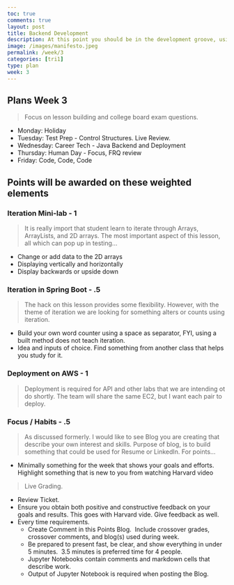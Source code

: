 ```yaml
---
toc: true
comments: true
layout: post
title: Backend Development
description: At this point you should be in the development groove, using tools,and understanding the basic of Java.  This week students will formerly learn control structures, which should be easy.  Thus, we will start looking deeper at backend development, spring, and deployment.
image: /images/manifesto.jpeg
permalink: /week/3
categories: [tri1]
type: plan
week: 3
---
```


## Plans Week 3
> Focus on lesson building and college board exam questions.
- Monday:  Holiday
- Tuesday: Test Prep - Control Structures. Live Review.
- Wednesday: Career Tech - Java Backend and Deployment
- Thursday: Human Day - Focus, FRQ review
- Friday: Code, Code, Code

## Points will be awarded on these weighted elements

### Iteration Mini-lab - 1
> It is really import that student learn to iterate through Arrays, ArrayLists, and 2D arrays.  The most important aspect of this lesson, all which can pop up in testing...
- Change or add data to the 2D arrays
- Displaying vertically and horizontally
- Display backwards or upside down

### Iteration in Spring Boot - .5
> The hack on this lesson provides some flexibility.  However, with the theme of iteration we are looking for something alters or counts using iteration.
- Build your own word counter using a space as separator,  FYI, using a built method does not teach iteration.
- Idea and inputs of choice.  Find something from another class that helps you study for it.

### Deployment on AWS - 1
> Deployment is required for API and other labs that we are intending ot do shortly.  The team will share the same EC2, but I want each pair to deploy.

### Focus / Habits - .5
> As discussed formerly.  I would like to see Blog you are creating that describe your own interest and skills.  Purpose of blog, is to build something that could be used for Resume or LinkedIn.  For points... 
- Minimally something for the week that shows your goals and efforts.  Highlight something that is new to you from watching Harvard video
 

> Live Grading.
- Review Ticket. 
- Ensure you obtain both positive and constructive feedback on your goals and results.  This goes with Harvard vide.  Give feedback as well.
- Every time requirements.
    - Create Comment in this Points Blog.  Include crossover grades, crossover comments, and blog(s) used during week.
    - Be prepared to present fast, be clear, and show everything in under 5 minutes.  3.5 minutes is preferred time for 4 people.
    - Jupyter Notebooks contain comments and markdown cells that describe work.
    - Output of Jupyter Notebook is required when posting the Blog.

    